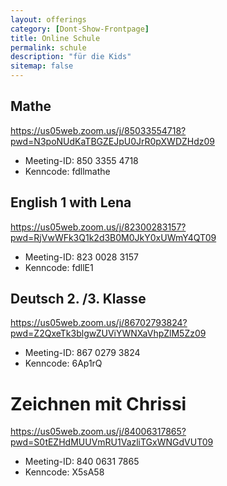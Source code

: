 ```yaml
---
layout: offerings
category: [Dont-Show-Frontpage]
title: Online Schule
permalink: schule
description: "für die Kids"
sitemap: false
---
```


## Mathe
https://us05web.zoom.us/j/85033554718?pwd=N3poNUdKaTBGZEJpU0JrR0pXWDZHdz09
* Meeting-ID:  850 3355 4718
* Kenncode: fdllmathe

## English 1 with Lena
https://us05web.zoom.us/j/82300283157?pwd=RjVwWFk3Q1k2d3B0M0JkY0xUWmY4QT09
* Meeting-ID:  823 0028 3157
* Kenncode: fdllE1

## Deutsch 2. /3. Klasse
https://us05web.zoom.us/j/86702793824?pwd=Z2QxeTk3blgwZUViYWNXaVhpZlM5Zz09
* Meeting-ID:  867 0279 3824
* Kenncode: 6Ap1rQ

# Zeichnen mit Chrissi
https://us05web.zoom.us/j/84006317865?pwd=S0tEZHdMUUVmRU1VazliTGxWNGdVUT09

* Meeting-ID:  840 0631 7865  
* Kenncode: X5sA58
